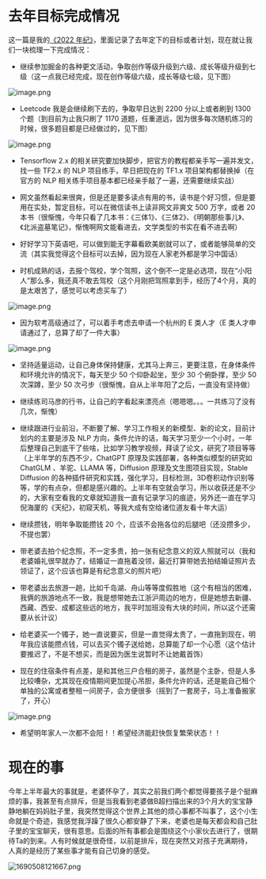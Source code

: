 # 去年目标完成情况
这一篇是我的[《2022 年纪》](https://juejin.cn/post/7175068947933298746)，里面记录了去年定下的目标或者计划，现在就让我们一块梳理一下完成情况：
-   继续参加掘金的各种更文活动，争取创作等级升级到六级、成长等级升级到七级（这一点我已经完成，现在创作等级六级，成长等级七级，见下图）

![image.png](https://p6-juejin.byteimg.com/tos-cn-i-k3u1fbpfcp/0777aebf945543e7aaa6a9a2f535f8f8~tplv-k3u1fbpfcp-watermark.image?)
-   Leetcode 我是会继续刷下去的，争取早日达到 2200 分以上或者刷到 1300 个题（到目前为止我只刷了 1170 道题，任重道远，因为很多每次随机练习的时候，很多题目都是已经做过的，见下图）

![image.png](https://p9-juejin.byteimg.com/tos-cn-i-k3u1fbpfcp/ac4dfef33e164f069599cd0bb756e0a6~tplv-k3u1fbpfcp-watermark.image?)
-   Tensorflow 2.x 的相关研究要加快脚步，把官方的教程都亲手写一遍并发文，找一些 TF2.x 的 NLP 项目练手，早日把现在的 TF1.x 项目架构都替换掉（在官方的 NLP 相关练手项目基本都已经亲手敲了一遍，还需要继续实战）

-   网文虽然看起来很爽，但是还是要多读点有用的书，读书是个好习惯，但是要用在实处，暂定目标，可以在微信读书上读非网文非爽文 500 万字，或者 20 本书（很惭愧，今年只看了几本书：《三体1》、《三体2》、《明朝那些事儿》、《北派盗墓笔记》，惭愧啊网文能看进去，文学类型的书实在看不进去啊）

-   好好学习下英语吧，可以做到能无字幕看欧美剧就可以了，或者能够简单的交流（其实我觉得这个目标可以去掉，因为现在人家老外都是学习中国话）

-   时机成熟的话，去报个驾校，学个驾照，这个倒不一定是必选项，现在“小阳人”那么多，我还真不敢去驾校（这个月刚把驾照拿到手，经历了4个月，真的是太艰苦了，感觉可以考虑买车了）


![image.png](https://p9-juejin.byteimg.com/tos-cn-i-k3u1fbpfcp/51ec24f3b7784a7db7302184ed8639ce~tplv-k3u1fbpfcp-watermark.image?)

-   因为软考高级通过了，可以着手考虑去申请一个杭州的 E 类人才（E 类人才申请通过了，总算了却了一件大事）

![image.png](https://p6-juejin.byteimg.com/tos-cn-i-k3u1fbpfcp/9385e032de714e3eb5d0c30f75bb3155~tplv-k3u1fbpfcp-watermark.image?)
-   坚持适量运动，让自己身体保持健康，尤其马上奔三，更要注意，在身体条件和环境允许的情况下，每天至少 50 个仰卧起坐，至少 30 个俯卧撑，至少 50 次深蹲，至少 50 次弓步（很惭愧，自从上半年阳了之后，一直没有坚持做）

-   继续练司马彦的行书，让自己的字看起来漂亮点（嗯嗯嗯。。。一共练习了没有几次，惭愧）

-   继续跟进行业前沿，不断要了解、学习工作相关的新模型、新的论文，目前计划内的主要是涉及 NLP 方向，条件允许的话，每天学习至少一个小时，一年后整理自己到底干了些啥，比如学习教学视频，拜读了论文，研究了项目等等（上半年学的东西不少，ChatGPT 原理及实践部署，各种类似模型的研究如 ChatGLM 、羊驼、LLAMA 等，Diffusion 原理及文生图项目实现，Stable Diffusion 的各种插件研究和实践，强化学习，目标检测，3D卷积动作识别等等，学的有点杂，但都是感兴趣的。上半年有空就会学习，所以收获还是不少的，大家有空看我的文章就知道我一直有记录学习的痕迹，另外还一直在学习倪海厦的《天纪》，初窥天机，等我大成有空给诸位道友看十年大运）

-   继续攒钱，明年争取能攒钱 20 个，应该不会拖各位的后腿吧（还没攒多少，不提也罢）

-   带老婆去拍个纪念照，不一定多贵，拍一张有纪念意义的双人照就可以（我和老婆婚礼很早就办了，结婚证一直拖着没领，最近打算带她去拍结婚证照片去领证了，这个应该也算是有纪念意义的照片吧）

-   带老婆出去旅游一趟，比如千岛湖、舟山等等度假胜地（这个有相当的困难，我俩的旅游地点不一致，我是想带她去江浙沪周边的地方，但是她想去新疆、西藏、西安、成都这些远的地方，我平时加班没有大块的时间，所以这个还需要从长计议）

-   给老婆买一个镯子，她一直说要买，但是一直觉得太贵了，一直拖到现在，明年我应该能攒点钱，可以去买个镯子送给她，总算能了却一个心愿（这个估计要推迟了，不是不想买，而是因为医生说暂时不让她戴首饰）

-   现在的住宿条件有点差，是和其他三户合租的房子，虽然是个主卧，但是人多比较嘈杂，尤其现在疫情期间更加提心吊胆，条件允许的话，还是能自己租个单独的公寓或者整租一间房子，会方便很多（摇到了一套房子，马上准备搬家了，开心）

![image.png](https://p6-juejin.byteimg.com/tos-cn-i-k3u1fbpfcp/a25761890aa14b99a23734a747cacc05~tplv-k3u1fbpfcp-watermark.image?)

-   希望明年家人一次都不会阳！！希望经济能赶快恢复繁荣状态！！


# 现在的事

今年上半年最大的事就是，老婆怀孕了，其实之前我们两个都觉得要孩子是个挺麻烦的事，我甚至有点排斥，但是当我看到老婆做B超扫描出来的3个月大的宝宝静静地躺在妈妈肚子里，我突然觉得这个世界上其他的烦心事都不叫事了，这个小生命就是个奇迹，我感觉我浮躁了很久心都安静了下来，老婆也是每天都会和自己肚子里的宝宝聊天，很有意思。后面的所有事都会是围绕这个小家伙去进行了，很期待Ta的到来。人有时候就是很奇怪，以前是排斥，现在突然又对孩子充满期待，人真的是经历了某些事才能有自己切身的感受。

![1690508121667.png](https://p9-juejin.byteimg.com/tos-cn-i-k3u1fbpfcp/2c669fde91d14f9489b79850dd0dc911~tplv-k3u1fbpfcp-watermark.image?)
   